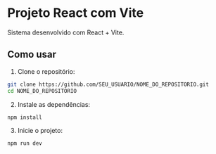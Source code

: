 # Projeto React com Vite

Sistema desenvolvido com React + Vite.

## Como usar

1. Clone o repositório:
```bash
git clone https://github.com/SEU_USUARIO/NOME_DO_REPOSITORIO.git
cd NOME_DO_REPOSITORIO
```

2. Instale as dependências:
```
npm install
```

3. Inicie o projeto:
```
npm run dev
```




